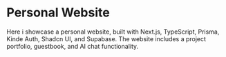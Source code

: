 # Personal Website
Here i showcase a personal website, built with Next.js, TypeScript, Prisma, Kinde Auth, Shadcn UI, and Supabase. The website includes a project portfolio, guestbook, and AI chat functionality.
